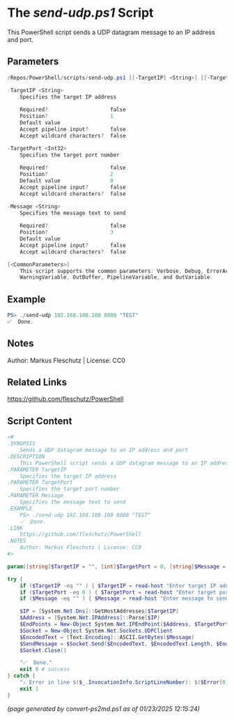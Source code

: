 The *send-udp.ps1* Script
===========================

This PowerShell script sends a UDP datagram message to an IP address and port.

Parameters
----------
```powershell
/Repos/PowerShell/scripts/send-udp.ps1 [[-TargetIP] <String>] [[-TargetPort] <Int32>] [[-Message] <String>] [<CommonParameters>]

-TargetIP <String>
    Specifies the target IP address
    
    Required?                    false
    Position?                    1
    Default value                
    Accept pipeline input?       false
    Accept wildcard characters?  false

-TargetPort <Int32>
    Specifies the target port number
    
    Required?                    false
    Position?                    2
    Default value                0
    Accept pipeline input?       false
    Accept wildcard characters?  false

-Message <String>
    Specifies the message text to send
    
    Required?                    false
    Position?                    3
    Default value                
    Accept pipeline input?       false
    Accept wildcard characters?  false

[<CommonParameters>]
    This script supports the common parameters: Verbose, Debug, ErrorAction, ErrorVariable, WarningAction, 
    WarningVariable, OutBuffer, PipelineVariable, and OutVariable.
```

Example
-------
```powershell
PS> ./send-udp 192.168.100.100 8080 "TEST"
✅  Done.

```

Notes
-----
Author: Markus Fleschutz | License: CC0

Related Links
-------------
https://github.com/fleschutz/PowerShell

Script Content
--------------
```powershell
<#
.SYNOPSIS
	Sends a UDP datagram message to an IP address and port
.DESCRIPTION
	This PowerShell script sends a UDP datagram message to an IP address and port.
.PARAMETER TargetIP
	Specifies the target IP address
.PARAMETER TargetPort
	Specifies the target port number
.PARAMETER Message
	Specifies the message text to send
.EXAMPLE
	PS> ./send-udp 192.168.100.100 8080 "TEST"
	✅  Done.
.LINK
	https://github.com/fleschutz/PowerShell
.NOTES
	Author: Markus Fleschutz | License: CC0
#>

param([string]$TargetIP = "", [int]$TargetPort = 0, [string]$Message = "")

try {
	if ($TargetIP -eq "" ) { $TargetIP = read-host "Enter target IP address" }
	if ($TargetPort -eq 0 ) { $TargetPort = read-host "Enter target port" }
	if ($Message -eq "" ) { $Message = read-host "Enter message to send" }

	$IP = [System.Net.Dns]::GetHostAddresses($TargetIP) 
	$Address = [System.Net.IPAddress]::Parse($IP) 
	$EndPoints = New-Object System.Net.IPEndPoint($Address, $TargetPort) 
	$Socket = New-Object System.Net.Sockets.UDPClient 
	$EncodedText = [Text.Encoding]::ASCII.GetBytes($Message) 
	$SendMessage = $Socket.Send($EncodedText, $EncodedText.Length, $EndPoints) 
	$Socket.Close() 

	"✅  Done."
	exit 0 # success
} catch {
	"⚠️ Error in line $($_.InvocationInfo.ScriptLineNumber): $($Error[0])"
	exit 1
}
```

*(page generated by convert-ps2md.ps1 as of 01/23/2025 12:15:24)*
